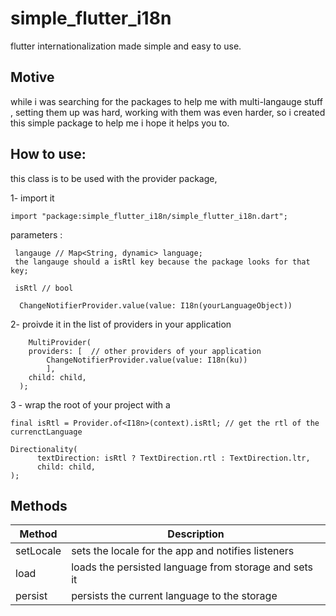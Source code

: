 # simple_flutter_i18n
flutter internationalization made simple and easy to use.

## Motive
while i was searching for the packages to help me with multi-langauge stuff , setting them up was hard, working with them was even harder, so i created this simple package to help me
i hope it helps you to.

## How to use: 
this class is to be used with the provider package,

1- import it
```
import "package:simple_flutter_i18n/simple_flutter_i18n.dart";
```

parameters : 
```
 langauge // Map<String, dynamic> language;
 the langauge should a isRtl key because the package looks for that key;

 isRtl // bool

  ChangeNotifierProvider.value(value: I18n(yourLanguageObject))
```

2- proivde it in the list of providers in your application

```
    MultiProvider(
    providers: [  // other providers of your application
        ChangeNotifierProvider.value(value: I18n(ku))
        ],
    child: child,
  );
```


3 - wrap the root of your project with a 

```
final isRtl = Provider.of<I18n>(context).isRtl; // get the rtl of the currenctLanguage

Directionality(
      textDirection: isRtl ? TextDirection.rtl : TextDirection.ltr,
      child: child,
);
```

## Methods

Method        | Description
------------- | -------------
setLocale     | sets the locale for the app and notifies listeners   
load          | loads the persisted language from storage and sets it
persist       | persists the current language to the storage
